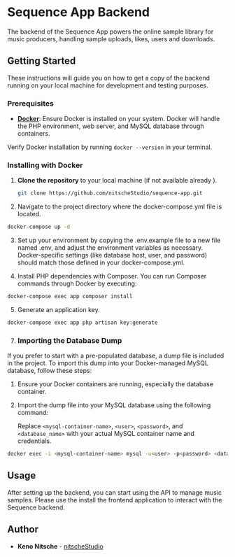 # Sequence App Backend

The backend of the Sequence App powers the online sample library for music producers, handling sample uploads, likes, users and downloads.

## Getting Started

These instructions will guide you on how to get a copy of the backend running on your local machine for development and testing purposes.

### Prerequisites

-   **[Docker](https://www.docker.com/)**: Ensure Docker is installed on your system. Docker will handle the PHP environment, web server, and MySQL database through containers.

Verify Docker installation by running `docker --version` in your terminal.

### Installing with Docker

1. **Clone the repository** to your local machine (if not available already ).

    ```bash
    git clone https://github.com/nitscheStudio/sequence-app.git
    ```

2. Navigate to the project directory where the docker-compose.yml file is located.

```bash
docker-compose up -d
```

3. Set up your environment by copying the .env.example file to a new file named .env, and adjust the environment variables as necessary. Docker-specific settings (like database host, user, and password) should match those defined in your docker-compose.yml.

4. Install PHP dependencies with Composer. You can run Composer commands through Docker by executing:

```bash
docker-compose exec app composer install
```

5. Generate an application key.

```bash
docker-compose exec app php artisan key:generate
```

7. ### Importing the Database Dump

If you prefer to start with a pre-populated database, a dump file is included in the project. To import this dump into your Docker-managed MySQL database, follow these steps:

1. Ensure your Docker containers are running, especially the database container.

2. Import the dump file into your MySQL database using the following command:

    Replace `<mysql-container-name>`, `<user>`, `<password>`, and `<database_name>` with your actual MySQL container name and credentials.

```bash
docker exec -i <mysql-container-name> mysql -u<user> -p<password> <database_name> < /app/database/dumps/sequence_app_2024-02-25.sql

```

## Usage

After setting up the backend, you can start using the API to manage music samples.
Please use the install the frontend application to interact with the Sequence backend.

## Author

-   **Keno Nitsche** - [nitscheStudio](https://github.com/nitscheStudios)
